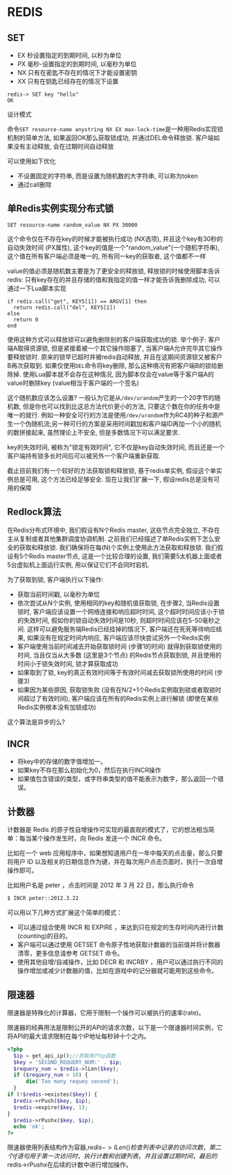 # REDIS

## SET

- EX 秒设置指定的到期时间, 以秒为单位
- PX 毫秒-设置指定的到期时间, 以毫秒为单位
- NX 只有在密匙不存在的情况下才能设置密钥
- XX 只有在钥匙已经存在的情况下设置

```
redis-> SET key "hello"
OK
```

设计模式

命令`SET resource-name anystring NX EX max-lock-time`是一种用Redis实现锁机制的简单方法, 如果返回OK那么获取锁成功, 并通过DEL命令释放锁. 客户端如果没有主动释放, 会在过期时间自动释放

可以使用如下优化

- 不设置固定的字符串, 而是设置为随机数的大字符串, 可以称为token
- 通过call删除

## 单Redis实例实现分布式锁

```
SET resource-name random_value NX PX 30000
```

这个命令仅在不存在key的时候才能被执行成功 (NX选项), 并且这个key有30秒的自动失效时间 (PX属性), 这个key的值是一个"random_value"(一个随机字符串), 这个值在所有客户端必须是唯一的, 所有同一key的获取者, 这个值都不一样

value的值必须是随机数主要是为了更安全的释放锁, 释放锁的时候使用脚本告诉redis: 只有key存在的并且存储的值和我指定的值一样才能告诉我删除成功, 可以通过一下Lua脚本实现

```
if redis.call("get", KEYS[1]) == ARGV[1] then
  return redis.call("del", KEYS[1])
else
  return 0
end
```

使用这种方式可以释放锁可以避免删除别的客户端获取成功的锁. 
举个例子: 客户端A取得资源锁, 但是紧接着被一个其它操作阻塞了, 当客户端A允许完毕其它操作要释放锁时.
原来的锁早已超时并被redis自动释放, 并且在这期间资源锁又被客户B再次获取到. 如果仅使用`DEL`命令将key删除, 那么这种境况有把客户端B的锁给删除掉.
使用Lua脚本就不会存在这种情况, 因为脚本仅会在value等于客户端A的value时删除key (value相当于客户端的一个签名)

这个随机数应该怎么设置? 一般认为它是从`/dev/urandom`产生的一个20字节的随机数, 但是你也可以找到比这总方法代价更小的方法, 只要这个数在你的任务中是唯一的就行.
例如一种安全可行的方法是使用`/dev/urandom`作为RC4的种子和源产生一个伪随机流;另一种可行的方案是采用时间戳加和客户端ID再加一个小的随机的数拼接起来, 虽然理论上不安全, 但是多数情况下可以满足要求.

key的失效时间, 被称为"锁定有效时间", 它不仅是key自动失效时间, 而且还是一个客户端持有锁多长时间后可以被另外一个客户端重新获取.

截止目前我们有一个较好的方法获取锁和释放锁, 基于redis单实例, 假设这个单实例总是可用, 这个方法已经足够安全. 现在让我们扩展一下, 假设redis总是没有可用的保障


## Redlock算法

在Redis分布式环境中, 我们假设有N个Redis master, 这些节点完全独立, 不存在主从复制或者其他集群调度协调机制.
之前我们已经描述了单Redis实例下怎么安全的获取和释放锁. 我们确保将在每(N)个实例上使用此方法获取和释放锁. 我们假设有5个Redis master节点, 这是一个比较合理的设置, 我们需要5太机器上面或者5台虚拟机上面运行实例, 用以保证它们不会同时宕机.

为了获取到锁, 客户端执行以下操作:

- 获取当前时间戳, 以毫秒为单位
- 依次尝试从N个实例, 使用相同的key和随机值获取锁, 在步骤2, 当Redis设置锁时, 客户端应该设置一个网络连接和响应超时时间, 这个超时时间应该小于锁的失效时间, 假如你的锁自动失效时间是10秒, 则超时时间应该在5-50毫秒之间. 这样可以避免服务端Redis已经挂掉的情况下, 客户端还在死死等待响应结果, 如果没有在规定时间内响应, 客户端应该尽快尝试另外一个Redis实例
- 客户端使用当前时间减去开始获取锁时间 (步骤1的时间) 就得到获取锁使用的时间, 当且仅当从大多数 (这里是3个节点) 的Redis节点获取到锁, 并且使用的时间小于锁失效时间, 锁才算获取成功
- 如果取到了锁, key的真正有效时间等于有效时间减去获取锁所使用的时间 (步骤3)
- 如果因为某些原因, 获取锁失败 (没有在N/2+1个Redis实例取到锁或者取锁时间超过了有效时间), 客户端应该在所有的Redis实例上进行解锁 (即使在某些Redis实例根本没有加锁成功)

这个算法是异步的么?

## INCR

- 将key中的存储的数字值增加一。
- 如果key不存在那么初始化为0，然后在执行INCR操作
- 如果值包含错误的类型，或字符串类型的值不能表示为数字，那么返回一个错误。

## 计数器

计数器是 Redis 的原子性自增操作可实现的最直观的模式了，它的想法相当简单：每当某个操作发生时，向 Redis 发送一个 INCR 命令。

比如在一个 web 应用程序中，如果想知道用户在一年中每天的点击量，那么只要将用户 ID 以及相关的日期信息作为键，并在每次用户点击页面时，执行一次自增操作即可。

比如用户名是 peter ，点击时间是 2012 年 3 月 22 日，那么执行命令
```sh
$ INCR peter::2012.3.22
```

可以用以下几种方式扩展这个简单的模式：

- 可以通过组合使用 INCR 和 EXPIRE ，来达到只在规定的生存时间内进行计数(counting)的目的。
- 客户端可以通过使用 GETSET 命令原子性地获取计数器的当前值并将计数器清零，更多信息请参考 GETSET 命令。
- 使用其他自增/自减操作，比如 DECR 和 INCRBY ，用户可以通过执行不同的操作增加或减少计数器的值，比如在游戏中的记分器就可能用到这些命令。

## 限速器

限速器是特殊化的计算器，它用于限制一个操作可以被执行的速率(rate)。

限速器的经典用法是限制公开的API的请求次数，以下是一个限速器时间实例，它将API的最大请求限制在每个IP地址每秒钟十个之内。

```php
<?php
  $ip = get_api_ip();//获取用户ip函数 
  $key = 'SECOND_REQUERY_NUM:' . $ip;
  $requery_num = $redis->lLen($key);
  if ($requery_num > 10) {
      die('Too many requey second');
  }
if (!$redis->existes($key)) {
  $redis->rPush($key, $ip);
  $redis->expire($key, 1);
}
  $redis->rPushx($key, $ip);
  echo 'ok';
?>
```

限速器使用列表结构作为容器,$redis->lLen()检查列表中记录的访问次数，第二个if语句用于第一次访问时，执行计数和创建列表，并且设置过期时间，最后的$redis->rPushx在后续的计数中进行增加操作。